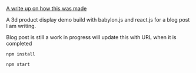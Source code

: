 [A write up on how this was made](https://primaxstudio.com/blog/enhancing-e-commerce-experiences-3d-product-configurators/)

A 3d product display demo build with babylon.js and react.js for a blog post I am writing.

Blog post is still a work in progress will update this with URL when it is completed

`npm install`

`npm start`
